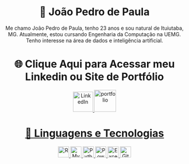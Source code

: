 <h1 align="center">👾 João Pedro de Paula</h1>

<p align="center">Me chamo João Pedro de Paula, tenho 23 anos e sou natural de Ituiutaba, MG. Atualmente, estou cursando Engenharia da Computação na UEMG. Tenho interesse na área de dados e inteligência artificial.</p>

<h1 align="center">🌐 Clique Aqui para Acessar meu Linkedin ou Site de Portfólio</h1>

<p align="center">
    <a href="https://www.linkedin.com/in/jo%C3%A3o-pedro-de-paula/" target="_blank">
        <img alt="LinkedIn" title="Me siga no LinkedIn" width="55px" 
             src="https://cdn.jsdelivr.net/gh/devicons/devicon@latest/icons/linkedin/linkedin-original.svg" 
    </a>
    <a href="https://joao-pedro-dp.github.io/Site-Portfolio/" target="_blank">
        <img alt="portfolio" title="portfolio" width="60px" 
             src="https://github.com/user-attachments/assets/a78be35c-5073-41cb-80da-f5fe39cfd314"
    </a>
</p>

<h1 align="center">🤖 Linguagens e Tecnologias</h1>

<p align="center">
    <img alt="R" title="R" width="30px" src="https://cdn.jsdelivr.net/gh/devicons/devicon/icons/r/r-original.svg" />
    <img alt="MySQL" title="MySQL" width="30px" src="https://cdn.jsdelivr.net/gh/devicons/devicon/icons/mysql/mysql-original.svg" />
    <img alt="Python" title="Python" width="30px" src="https://cdn.jsdelivr.net/gh/devicons/devicon/icons/python/python-original.svg" />
    <img alt="PowerBI" title="PowerBI" width="30px" src="https://img.icons8.com/color/48/000000/power-bi.png" />
    <img alt="Excel" title="Excel" width="30px" src="https://img.icons8.com/color/48/000000/ms-excel.png" />
    <img alt="Git" title="Git" width="30px" src="https://cdn.jsdelivr.net/gh/devicons/devicon/icons/git/git-original.svg" />
</p>
